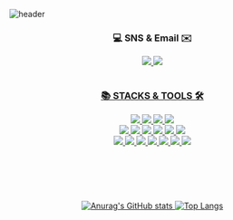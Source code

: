 ![header](https://capsule-render.vercel.app/api?type=waving&color=timeGradient&text=JeongHyeon's%20GitHub%20&animation=twinkling&fontSize=35&fontAlignY=30&fontAlign=50&height=250)

<h3 align="center">💻 SNS & Email ✉️</h3>
<p align="center">
 <a href="https://velog.io/@zzzang_hyeon"><img src="https://img.shields.io/badge/velog-20C997?style=plastic&logo=velog&logoColor=white">
 <a href="mailto:dkemfdk4@gmail.com"><img src="https://img.shields.io/badge/Gmail-EA4335?style=plastic&logo=gmail&logoColor=white">
  <br>
<br> 
<div align=center><h3>📚 STACKS & TOOLS 🛠</h3></div>

<div align=center> 
  <img src="https://img.shields.io/badge/java-007396?style=plastic&logo=java&logoColor=white"> 
  
  
  <img src="https://img.shields.io/badge/html5-E34F26?style=plastic&logo=html5&logoColor=white"> 
  <img src="https://img.shields.io/badge/css-1572B6?style=plastic&logo=css3&logoColor=white"> 
  <img src="https://img.shields.io/badge/javascript-F7DF1E?style=plastic&logo=javascript&logoColor=black"> 
  <br>
  
  <img src="https://img.shields.io/badge/oracle-F80000?style=plastic&logo=oracle&logoColor=white"> 
    <img src="https://img.shields.io/badge/Gradle-02303A?style=plastic&logo=Gradle&logoColor=white"> 

  <img src="https://img.shields.io/badge/react-61DAFB?style=plastic&logo=react&logoColor=black"> 
  <img src="https://img.shields.io/badge/Thymeleaf-005F0F?style=plastic&logo=Thymeleaf&logoColor=white"> 

  <img src="https://img.shields.io/badge/spring-6DB33F?style=plastic&logo=spring&logoColor=white"> 
  
  <img src="https://img.shields.io/badge/bootstrap-7952B3?style=plastic&logo=bootstrap&logoColor=white">
<br>
  <img src="https://img.shields.io/badge/amazonaws-232F3E?style=plastic&logo=amazonwebservices&logoColor=white"> 
  <img src="https://img.shields.io/badge/apache tomcat-F8DC75?style=plastic&logo=apachetomcat&logoColor=white">
  
  <img src="https://img.shields.io/badge/github-181717?style=plastic&logo=github&logoColor=white">
  <img src="https://img.shields.io/badge/git-F05032?style=plastic&logo=git&logoColor=white">
  <img src="https://img.shields.io/badge/intellijidea-000000?style=plastic&logo=intellijidea&logoColor=white"> 
  <img src="https://img.shields.io/badge/Jenkins-D24939?style=plastic&logo=Jenkins&logoColor=white"> 
  <img src="https://img.shields.io/badge/Docker-2496ED?style=plastic&logo=Docker&logoColor=white"> 


  <br><br>
</div>
<br><br>
<div align="center">
  <img src="https://github-readme-stats.vercel.app/api?username=parksaehyun&show_icons=true&theme=radical" alt="Anurag's GitHub stats" />
  <img src="https://github-readme-stats.vercel.app/api/top-langs/?username=parksaehyun&layout=compact&theme=radical" alt="Top Langs" />
</div>


